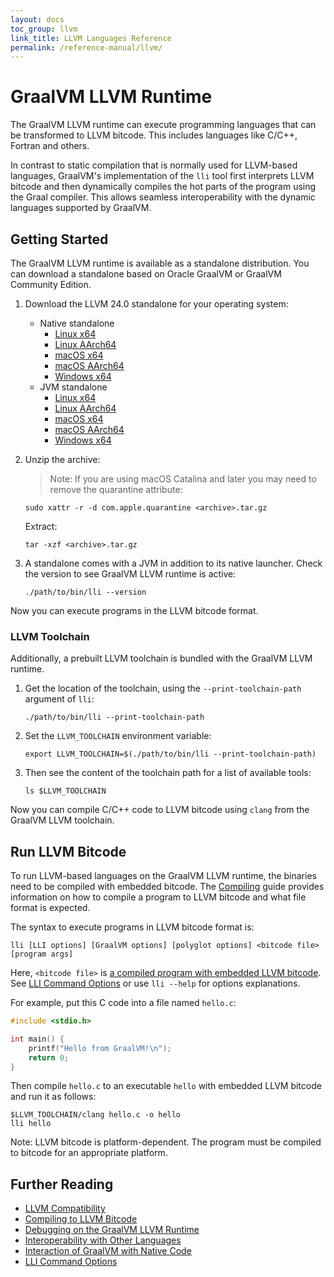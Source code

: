 ```yaml
---
layout: docs
toc_group: llvm
link_title: LLVM Languages Reference
permalink: /reference-manual/llvm/
---
```

# GraalVM LLVM Runtime

The GraalVM LLVM runtime can execute programming languages that can be transformed to LLVM bitcode.
This includes languages like C/C++, Fortran and others.

In contrast to static compilation that is normally used for LLVM-based languages, GraalVM's implementation of the `lli` tool first interprets LLVM bitcode and then dynamically compiles the hot parts of the program using the Graal compiler.
This allows seamless interoperability with the dynamic languages supported by GraalVM.

## Getting Started

The GraalVM LLVM runtime is available as a standalone distribution.
You can download a standalone based on Oracle GraalVM or GraalVM Community Edition. 

1. Download the LLVM 24.0 standalone for your operating system:

   - Native standalone
      * [Linux x64](https://gds.oracle.com/download/llvm/archive/llvm-24.0.0-linux-amd64.tar.gz)
      * [Linux AArch64](https://gds.oracle.com/download/llvm/archive/llvm-24.0.0-linux-aarch64.tar.gz)
      * [macOS x64](https://gds.oracle.com/download/llvm/archive/llvm-24.0.0-macos-amd64.tar.gz)
      * [macOS AArch64](https://gds.oracle.com/download/llvm/archive/llvm-24.0.0-macos-aarch64.tar.gz)
      * [Windows x64](https://gds.oracle.com/download/llvm/archive/llvm-24.0.0-windows-amd64.zip)
   - JVM standalone
      * [Linux x64](https://gds.oracle.com/download/llvm/archive/llvm-jvm-24.0.0-linux-amd64.tar.gz)
      * [Linux AArch64](https://gds.oracle.com/download/llvm/archive/llvm-jvm-24.0.0-linux-aarch64.tar.gz)
      * [macOS x64](https://gds.oracle.com/download/llvm/archive/llvm-jvm-24.0.0-macos-amd64.tar.gz)
      * [macOS AArch64](https://gds.oracle.com/download/llvm/archive/llvm-jvm-24.0.0-macos-aarch64.tar.gz)
      * [Windows x64](https://gds.oracle.com/download/llvm/archive/llvm-jvm-24.0.0-windows-amd64.zip)

2. Unzip the archive:

    > Note: If you are using macOS Catalina and later you may need to remove the quarantine attribute:
    ```shell
    sudo xattr -r -d com.apple.quarantine <archive>.tar.gz
    ```
    
    Extract:
    ```shell
    tar -xzf <archive>.tar.gz
    ```

3. A standalone comes with a JVM in addition to its native launcher. Check the version to see GraalVM LLVM runtime is active:
    ```shell
    ./path/to/bin/lli --version
    ```

Now you can execute programs in the LLVM bitcode format.

### LLVM Toolchain

Additionally, a prebuilt LLVM toolchain is bundled with the GraalVM LLVM runtime.

1. Get the location of the toolchain, using the `--print-toolchain-path` argument of `lli`:
    ```shell
    ./path/to/bin/lli --print-toolchain-path
    ```

2. Set the `LLVM_TOOLCHAIN` environment variable: 
    ```shell
    export LLVM_TOOLCHAIN=$(./path/to/bin/lli --print-toolchain-path)
    ```

3. Then see the content of the toolchain path for a list of available tools:
    ```shell
    ls $LLVM_TOOLCHAIN
    ```

Now you can compile C/C++ code to LLVM bitcode using `clang` from the GraalVM LLVM toolchain.

## Run LLVM Bitcode

To run LLVM-based languages on the GraalVM LLVM runtime, the binaries need to be compiled with embedded bitcode.
The [Compiling](Compiling.md) guide provides information on how to compile a program to LLVM bitcode and what file format is expected.

The syntax to execute programs in LLVM bitcode format is:
```shell
lli [LLI options] [GraalVM options] [polyglot options] <bitcode file> [program args]
```

Here, `<bitcode file>` is [a compiled program with embedded LLVM bitcode](Compiling.md).
See [LLI Command Options](Options.md) or use `lli --help` for options explanations.

For example, put this C code into a file named `hello.c`:
```c
#include <stdio.h>

int main() {
    printf("Hello from GraalVM!\n");
    return 0;
}
```

Then compile `hello.c` to an executable `hello` with embedded LLVM bitcode and run it as follows:
```shell
$LLVM_TOOLCHAIN/clang hello.c -o hello
lli hello
```

Note: LLVM bitcode is platform-dependent.
The program must be compiled to bitcode for an appropriate platform.

## Further Reading

- [LLVM Compatibility](Compatibility.md)
- [Compiling to LLVM Bitcode](Compiling.md)
- [Debugging on the GraalVM LLVM Runtime](Debugging.md)
- [Interoperability with Other Languages](Interoperability.md)
- [Interaction of GraalVM with Native Code](NativeExecution.md)
- [LLI Command Options](Options.md)